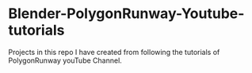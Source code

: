 # Blender-PolygonRunway-Youtube-tutorials
Projects in this repo I have created from following the tutorials of PolygonRunway youTube Channel. 
